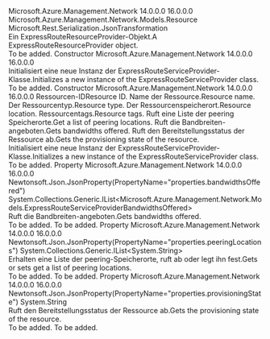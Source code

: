 <Type Name="ExpressRouteServiceProvider" FullName="Microsoft.Azure.Management.Network.Models.ExpressRouteServiceProvider">
  <TypeSignature Language="C#" Value="public class ExpressRouteServiceProvider : Microsoft.Azure.Management.Network.Models.Resource" />
  <TypeSignature Language="ILAsm" Value=".class public auto ansi beforefieldinit ExpressRouteServiceProvider extends Microsoft.Azure.Management.Network.Models.Resource" />
  <TypeSignature Language="DocId" Value="T:Microsoft.Azure.Management.Network.Models.ExpressRouteServiceProvider" />
  <TypeSignature Language="VB.NET" Value="Public Class ExpressRouteServiceProvider&#xA;Inherits Resource" />
  <TypeSignature Language="F#" Value="type ExpressRouteServiceProvider = class&#xA;    inherit Resource" />
  <AssemblyInfo>
    <AssemblyName>Microsoft.Azure.Management.Network</AssemblyName>
    <AssemblyVersion>14.0.0.0</AssemblyVersion>
    <AssemblyVersion>16.0.0.0</AssemblyVersion>
  </AssemblyInfo>
  <Base>
    <BaseTypeName>Microsoft.Azure.Management.Network.Models.Resource</BaseTypeName>
  </Base>
  <Interfaces />
  <Attributes>
    <Attribute>
      <AttributeName>Microsoft.Rest.Serialization.JsonTransformation</AttributeName>
    </Attribute>
  </Attributes>
  <Docs>
    <summary>
            <span data-ttu-id="2d9d0-101">Ein ExpressRouteResourceProvider-Objekt.</span><span class="sxs-lookup"><span data-stu-id="2d9d0-101">A ExpressRouteResourceProvider object.</span></span>
            </summary>
    <remarks>To be added.</remarks>
  </Docs>
  <Members>
    <Member MemberName=".ctor">
      <MemberSignature Language="C#" Value="public ExpressRouteServiceProvider ();" />
      <MemberSignature Language="ILAsm" Value=".method public hidebysig specialname rtspecialname instance void .ctor() cil managed" />
      <MemberSignature Language="DocId" Value="M:Microsoft.Azure.Management.Network.Models.ExpressRouteServiceProvider.#ctor" />
      <MemberSignature Language="VB.NET" Value="Public Sub New ()" />
      <MemberType>Constructor</MemberType>
      <AssemblyInfo>
        <AssemblyName>Microsoft.Azure.Management.Network</AssemblyName>
        <AssemblyVersion>14.0.0.0</AssemblyVersion>
        <AssemblyVersion>16.0.0.0</AssemblyVersion>
      </AssemblyInfo>
      <Parameters />
      <Docs>
        <summary>
            <span data-ttu-id="2d9d0-102">Initialisiert eine neue Instanz der ExpressRouteServiceProvider-Klasse.</span><span class="sxs-lookup"><span data-stu-id="2d9d0-102">Initializes a new instance of the ExpressRouteServiceProvider class.</span></span>
            </summary>
        <remarks>To be added.</remarks>
      </Docs>
    </Member>
    <Member MemberName=".ctor">
      <MemberSignature Language="C#" Value="public ExpressRouteServiceProvider (string id = null, string name = null, string type = null, string location = null, System.Collections.Generic.IDictionary&lt;string,string&gt; tags = null, System.Collections.Generic.IList&lt;string&gt; peeringLocations = null, System.Collections.Generic.IList&lt;Microsoft.Azure.Management.Network.Models.ExpressRouteServiceProviderBandwidthsOffered&gt; bandwidthsOffered = null, string provisioningState = null);" />
      <MemberSignature Language="ILAsm" Value=".method public hidebysig specialname rtspecialname instance void .ctor(string id, string name, string type, string location, class System.Collections.Generic.IDictionary`2&lt;string, string&gt; tags, class System.Collections.Generic.IList`1&lt;string&gt; peeringLocations, class System.Collections.Generic.IList`1&lt;class Microsoft.Azure.Management.Network.Models.ExpressRouteServiceProviderBandwidthsOffered&gt; bandwidthsOffered, string provisioningState) cil managed" />
      <MemberSignature Language="DocId" Value="M:Microsoft.Azure.Management.Network.Models.ExpressRouteServiceProvider.#ctor(System.String,System.String,System.String,System.String,System.Collections.Generic.IDictionary{System.String,System.String},System.Collections.Generic.IList{System.String},System.Collections.Generic.IList{Microsoft.Azure.Management.Network.Models.ExpressRouteServiceProviderBandwidthsOffered},System.String)" />
      <MemberSignature Language="VB.NET" Value="Public Sub New (Optional id As String = null, Optional name As String = null, Optional type As String = null, Optional location As String = null, Optional tags As IDictionary(Of String, String) = null, Optional peeringLocations As IList(Of String) = null, Optional bandwidthsOffered As IList(Of ExpressRouteServiceProviderBandwidthsOffered) = null, Optional provisioningState As String = null)" />
      <MemberSignature Language="F#" Value="new Microsoft.Azure.Management.Network.Models.ExpressRouteServiceProvider : string * string * string * string * System.Collections.Generic.IDictionary&lt;string, string&gt; * System.Collections.Generic.IList&lt;string&gt; * System.Collections.Generic.IList&lt;Microsoft.Azure.Management.Network.Models.ExpressRouteServiceProviderBandwidthsOffered&gt; * string -&gt; Microsoft.Azure.Management.Network.Models.ExpressRouteServiceProvider" Usage="new Microsoft.Azure.Management.Network.Models.ExpressRouteServiceProvider (id, name, type, location, tags, peeringLocations, bandwidthsOffered, provisioningState)" />
      <MemberType>Constructor</MemberType>
      <AssemblyInfo>
        <AssemblyName>Microsoft.Azure.Management.Network</AssemblyName>
        <AssemblyVersion>14.0.0.0</AssemblyVersion>
        <AssemblyVersion>16.0.0.0</AssemblyVersion>
      </AssemblyInfo>
      <Parameters>
        <Parameter Name="id" Type="System.String" />
        <Parameter Name="name" Type="System.String" />
        <Parameter Name="type" Type="System.String" />
        <Parameter Name="location" Type="System.String" />
        <Parameter Name="tags" Type="System.Collections.Generic.IDictionary&lt;System.String,System.String&gt;" />
        <Parameter Name="peeringLocations" Type="System.Collections.Generic.IList&lt;System.String&gt;" />
        <Parameter Name="bandwidthsOffered" Type="System.Collections.Generic.IList&lt;Microsoft.Azure.Management.Network.Models.ExpressRouteServiceProviderBandwidthsOffered&gt;" />
        <Parameter Name="provisioningState" Type="System.String" />
      </Parameters>
      <Docs>
        <param name="id"><span data-ttu-id="2d9d0-103">Ressourcen-ID</span><span class="sxs-lookup"><span data-stu-id="2d9d0-103">Resource ID.</span></span></param>
        <param name="name"><span data-ttu-id="2d9d0-104">Name der Ressource.</span><span class="sxs-lookup"><span data-stu-id="2d9d0-104">Resource name.</span></span></param>
        <param name="type"><span data-ttu-id="2d9d0-105">Der Ressourcentyp.</span><span class="sxs-lookup"><span data-stu-id="2d9d0-105">Resource type.</span></span></param>
        <param name="location"><span data-ttu-id="2d9d0-106">Der Ressourcenspeicherort.</span><span class="sxs-lookup"><span data-stu-id="2d9d0-106">Resource location.</span></span></param>
        <param name="tags"><span data-ttu-id="2d9d0-107">Ressourcentags.</span><span class="sxs-lookup"><span data-stu-id="2d9d0-107">Resource tags.</span></span></param>
        <param name="peeringLocations"><span data-ttu-id="2d9d0-108">Ruft eine Liste der peering Speicherorte.</span><span class="sxs-lookup"><span data-stu-id="2d9d0-108">Get a list of peering locations.</span></span></param>
        <param name="bandwidthsOffered"><span data-ttu-id="2d9d0-109">Ruft die Bandbreiten-angeboten.</span><span class="sxs-lookup"><span data-stu-id="2d9d0-109">Gets bandwidths offered.</span></span></param>
        <param name="provisioningState"><span data-ttu-id="2d9d0-110">Ruft den Bereitstellungsstatus der Ressource ab.</span><span class="sxs-lookup"><span data-stu-id="2d9d0-110">Gets the provisioning state of the resource.</span></span></param>
        <summary>
            <span data-ttu-id="2d9d0-111">Initialisiert eine neue Instanz der ExpressRouteServiceProvider-Klasse.</span><span class="sxs-lookup"><span data-stu-id="2d9d0-111">Initializes a new instance of the ExpressRouteServiceProvider class.</span></span>
            </summary>
        <remarks>To be added.</remarks>
      </Docs>
    </Member>
    <Member MemberName="BandwidthsOffered">
      <MemberSignature Language="C#" Value="public System.Collections.Generic.IList&lt;Microsoft.Azure.Management.Network.Models.ExpressRouteServiceProviderBandwidthsOffered&gt; BandwidthsOffered { get; set; }" />
      <MemberSignature Language="ILAsm" Value=".property instance class System.Collections.Generic.IList`1&lt;class Microsoft.Azure.Management.Network.Models.ExpressRouteServiceProviderBandwidthsOffered&gt; BandwidthsOffered" />
      <MemberSignature Language="DocId" Value="P:Microsoft.Azure.Management.Network.Models.ExpressRouteServiceProvider.BandwidthsOffered" />
      <MemberSignature Language="VB.NET" Value="Public Property BandwidthsOffered As IList(Of ExpressRouteServiceProviderBandwidthsOffered)" />
      <MemberSignature Language="F#" Value="member this.BandwidthsOffered : System.Collections.Generic.IList&lt;Microsoft.Azure.Management.Network.Models.ExpressRouteServiceProviderBandwidthsOffered&gt; with get, set" Usage="Microsoft.Azure.Management.Network.Models.ExpressRouteServiceProvider.BandwidthsOffered" />
      <MemberType>Property</MemberType>
      <AssemblyInfo>
        <AssemblyName>Microsoft.Azure.Management.Network</AssemblyName>
        <AssemblyVersion>14.0.0.0</AssemblyVersion>
        <AssemblyVersion>16.0.0.0</AssemblyVersion>
      </AssemblyInfo>
      <Attributes>
        <Attribute>
          <AttributeName>Newtonsoft.Json.JsonProperty(PropertyName="properties.bandwidthsOffered")</AttributeName>
        </Attribute>
      </Attributes>
      <ReturnValue>
        <ReturnType>System.Collections.Generic.IList&lt;Microsoft.Azure.Management.Network.Models.ExpressRouteServiceProviderBandwidthsOffered&gt;</ReturnType>
      </ReturnValue>
      <Docs>
        <summary>
            <span data-ttu-id="2d9d0-112">Ruft die Bandbreiten-angeboten.</span><span class="sxs-lookup"><span data-stu-id="2d9d0-112">Gets bandwidths offered.</span></span>
            </summary>
        <value>To be added.</value>
        <remarks>To be added.</remarks>
      </Docs>
    </Member>
    <Member MemberName="PeeringLocations">
      <MemberSignature Language="C#" Value="public System.Collections.Generic.IList&lt;string&gt; PeeringLocations { get; set; }" />
      <MemberSignature Language="ILAsm" Value=".property instance class System.Collections.Generic.IList`1&lt;string&gt; PeeringLocations" />
      <MemberSignature Language="DocId" Value="P:Microsoft.Azure.Management.Network.Models.ExpressRouteServiceProvider.PeeringLocations" />
      <MemberSignature Language="VB.NET" Value="Public Property PeeringLocations As IList(Of String)" />
      <MemberSignature Language="F#" Value="member this.PeeringLocations : System.Collections.Generic.IList&lt;string&gt; with get, set" Usage="Microsoft.Azure.Management.Network.Models.ExpressRouteServiceProvider.PeeringLocations" />
      <MemberType>Property</MemberType>
      <AssemblyInfo>
        <AssemblyName>Microsoft.Azure.Management.Network</AssemblyName>
        <AssemblyVersion>14.0.0.0</AssemblyVersion>
        <AssemblyVersion>16.0.0.0</AssemblyVersion>
      </AssemblyInfo>
      <Attributes>
        <Attribute>
          <AttributeName>Newtonsoft.Json.JsonProperty(PropertyName="properties.peeringLocations")</AttributeName>
        </Attribute>
      </Attributes>
      <ReturnValue>
        <ReturnType>System.Collections.Generic.IList&lt;System.String&gt;</ReturnType>
      </ReturnValue>
      <Docs>
        <summary>
            <span data-ttu-id="2d9d0-113">Erhalten eine Liste der peering-Speicherorte, ruft ab oder legt ihn fest.</span><span class="sxs-lookup"><span data-stu-id="2d9d0-113">Gets or sets get a list of peering locations.</span></span>
            </summary>
        <value>To be added.</value>
        <remarks>To be added.</remarks>
      </Docs>
    </Member>
    <Member MemberName="ProvisioningState">
      <MemberSignature Language="C#" Value="public string ProvisioningState { get; set; }" />
      <MemberSignature Language="ILAsm" Value=".property instance string ProvisioningState" />
      <MemberSignature Language="DocId" Value="P:Microsoft.Azure.Management.Network.Models.ExpressRouteServiceProvider.ProvisioningState" />
      <MemberSignature Language="VB.NET" Value="Public Property ProvisioningState As String" />
      <MemberSignature Language="F#" Value="member this.ProvisioningState : string with get, set" Usage="Microsoft.Azure.Management.Network.Models.ExpressRouteServiceProvider.ProvisioningState" />
      <MemberType>Property</MemberType>
      <AssemblyInfo>
        <AssemblyName>Microsoft.Azure.Management.Network</AssemblyName>
        <AssemblyVersion>14.0.0.0</AssemblyVersion>
        <AssemblyVersion>16.0.0.0</AssemblyVersion>
      </AssemblyInfo>
      <Attributes>
        <Attribute>
          <AttributeName>Newtonsoft.Json.JsonProperty(PropertyName="properties.provisioningState")</AttributeName>
        </Attribute>
      </Attributes>
      <ReturnValue>
        <ReturnType>System.String</ReturnType>
      </ReturnValue>
      <Docs>
        <summary>
            <span data-ttu-id="2d9d0-114">Ruft den Bereitstellungsstatus der Ressource ab.</span><span class="sxs-lookup"><span data-stu-id="2d9d0-114">Gets the provisioning state of the resource.</span></span>
            </summary>
        <value>To be added.</value>
        <remarks>To be added.</remarks>
      </Docs>
    </Member>
  </Members>
</Type>